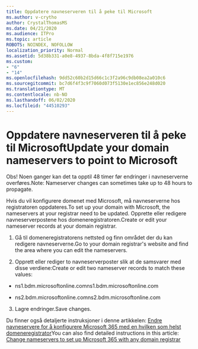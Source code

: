 ```yaml
---
title: Oppdatere navneserveren til å peke til Microsoft
ms.author: v-crytho
author: CrystalThomasMS
ms.date: 04/21/2020
ms.audience: ITPro
ms.topic: article
ROBOTS: NOINDEX, NOFOLLOW
localization_priority: Normal
ms.assetid: 5d38b331-a0e8-4937-8bda-4f8f715e1976
ms.custom:
- "6"
- "14"
ms.openlocfilehash: 9dd52c60b2d15d66c1c3f2a96c9db08ea2a010c6
ms.sourcegitcommit: bc7d6f4f3c9f7060d073f5130e1ec856e248d020
ms.translationtype: MT
ms.contentlocale: nb-NO
ms.lasthandoff: 06/02/2020
ms.locfileid: "44510293"
---
```

# <a name="update-your-domain-nameservers-to-point-to-microsoft"></a><span data-ttu-id="fd03b-102">Oppdatere navneserveren til å peke til Microsoft</span><span class="sxs-lookup"><span data-stu-id="fd03b-102">Update your domain nameservers to point to Microsoft</span></span>

<span data-ttu-id="fd03b-103">Obs! Noen ganger kan det ta opptil 48 timer før endringer i navneserverne overføres.</span><span class="sxs-lookup"><span data-stu-id="fd03b-103">Note: Nameserver changes can sometimes take up to 48 hours to propagate.</span></span>
  
<span data-ttu-id="fd03b-104">Hvis du vil konfigurere domenet med Microsoft, må navneserverne hos registratoren oppdateres.</span><span class="sxs-lookup"><span data-stu-id="fd03b-104">To set up your domain with Microsoft, the nameservers at your registrar need to be updated.</span></span> <span data-ttu-id="fd03b-105">Opprette eller redigere navneserverpostene hos domeneregistratoren.</span><span class="sxs-lookup"><span data-stu-id="fd03b-105">Create or edit your nameserver records at your domain registrar.</span></span>
  
1. <span data-ttu-id="fd03b-106">Gå til domeneregistratorens nettsted og finn området der du kan redigere navneserverne.</span><span class="sxs-lookup"><span data-stu-id="fd03b-106">Go to your domain registrar's website and find the area where you can edit the nameservers.</span></span>

2. <span data-ttu-id="fd03b-107">Opprett eller rediger to navneserverposter slik at de samsvarer med disse verdiene:</span><span class="sxs-lookup"><span data-stu-id="fd03b-107">Create or edit two nameserver records to match these values:</span></span>

  - <span data-ttu-id="fd03b-108">ns1.bdm.microsoftonline.com</span><span class="sxs-lookup"><span data-stu-id="fd03b-108">ns1.bdm.microsoftonline.com</span></span>

  - <span data-ttu-id="fd03b-109">ns2.bdm.microsoftonline.com</span><span class="sxs-lookup"><span data-stu-id="fd03b-109">ns2.bdm.microsoftonline.com</span></span>

3. <span data-ttu-id="fd03b-110">Lagre endringer.</span><span class="sxs-lookup"><span data-stu-id="fd03b-110">Save changes.</span></span>

<span data-ttu-id="fd03b-111">Du finner også detaljerte instruksjoner i denne artikkelen: [Endre navneservere for å konfigurere Microsoft 365 med en hvilken som helst domeneregistrator](https://docs.microsoft.com/microsoft-365/admin/get-help-with-domains/change-nameservers-at-any-domain-registrar)</span><span class="sxs-lookup"><span data-stu-id="fd03b-111">You can also find detailed instructions in this article: [Change nameservers to set up Microsoft 365 with any domain registrar](https://docs.microsoft.com/microsoft-365/admin/get-help-with-domains/change-nameservers-at-any-domain-registrar)</span></span>
  